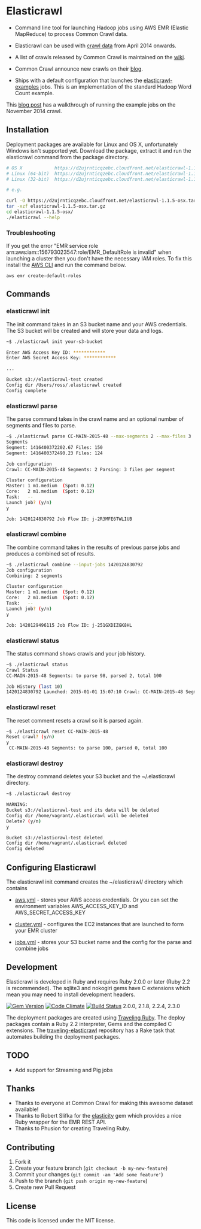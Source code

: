 # Elasticrawl

* Command line tool for launching Hadoop jobs using AWS EMR (Elastic MapReduce) to process Common Crawl data.
* Elasticrawl can be used with [crawl data](http://commoncrawl.org/the-data/get-started/) from April 2014 onwards.
* A list of crawls released by Common Crawl is maintained on the [wiki](https://github.com/rossf7/elasticrawl/wiki).
* Common Crawl announce new crawls on their [blog](http://blog.commoncrawl.org/).

* Ships with a default configuration that launches the
[elasticrawl-examples](https://github.com/rossf7/elasticrawl-examples) jobs.
This is an implementation of the standard Hadoop Word Count example.

This [blog post](https://rossfairbanks.com/2015/01/03/parsing-common-crawl-using-elasticrawl.html) has a walkthrough of running the example jobs on the November 2014 crawl.

## Installation

Deployment packages are available for Linux and OS X, unfortunately Windows isn't supported yet. Download the package, extract it and run the elasticrawl command from the package directory.

```bash
# OS X            https://d2ujrnticqzebc.cloudfront.net/elasticrawl-1.1.5-osx.tar.gz
# Linux (64-bit)  https://d2ujrnticqzebc.cloudfront.net/elasticrawl-1.1.5-linux-x86_64.tar.gz
# Linux (32-bit)  https://d2ujrnticqzebc.cloudfront.net/elasticrawl-1.1.5-linux-x86.tar.gz

# e.g.

curl -O https://d2ujrnticqzebc.cloudfront.net/elasticrawl-1.1.5-osx.tar.gz
tar -xzf elasticrawl-1.1.5-osx.tar.gz
cd elasticrawl-1.1.5-osx/
./elasticrawl --help
```

### Troubleshooting

If you get the error "EMR service role arn:aws:iam::156793023547:role/EMR_DefaultRole is invalid" when launching a cluster then you don't have the necessary IAM roles.
To fix this install the [AWS CLI](https://aws.amazon.com/cli/) and run the command below.

```
aws emr create-default-roles 
```

## Commands

### elasticrawl init

The init command takes in an S3 bucket name and your AWS credentials. The S3 bucket will be created
and will store your data and logs.

```bash
~$ ./elasticrawl init your-s3-bucket

Enter AWS Access Key ID: ************
Enter AWS Secret Access Key: ************

...

Bucket s3://elasticrawl-test created
Config dir /Users/ross/.elasticrawl created
Config complete
```

### elasticrawl parse

The parse command takes in the crawl name and an optional number of segments and files to parse.

```bash
~$ ./elasticrawl parse CC-MAIN-2015-48 --max-segments 2 --max-files 3
Segments
Segment: 1416400372202.67 Files: 150
Segment: 1416400372490.23 Files: 124

Job configuration
Crawl: CC-MAIN-2015-48 Segments: 2 Parsing: 3 files per segment

Cluster configuration
Master: 1 m1.medium  (Spot: 0.12)
Core:   2 m1.medium  (Spot: 0.12)
Task:   --
Launch job? (y/n)
y

Job: 1420124830792 Job Flow ID: j-2R3MFE6TWLIUB
```

### elasticrawl combine

The combine command takes in the results of previous parse jobs and produces a combined set of results.

```bash
~$ ./elasticrawl combine --input-jobs 1420124830792
Job configuration
Combining: 2 segments

Cluster configuration
Master: 1 m1.medium  (Spot: 0.12)
Core:   2 m1.medium  (Spot: 0.12)
Task:   --
Launch job? (y/n)
y

Job: 1420129496115 Job Flow ID: j-251GXDIZGK8HL
```

### elasticrawl status

The status command shows crawls and your job history.

```bash
~$ ./elasticrawl status
Crawl Status
CC-MAIN-2015-48 Segments: to parse 98, parsed 2, total 100

Job History (last 10)
1420124830792 Launched: 2015-01-01 15:07:10 Crawl: CC-MAIN-2015-48 Segments: 2 Parsing: 3 files per segment
```

### elasticrawl reset

The reset comment resets a crawl so it is parsed again.

```bash
~$ ./elasticrawl reset CC-MAIN-2015-48
Reset crawl? (y/n)
y
 CC-MAIN-2015-48 Segments: to parse 100, parsed 0, total 100
```

### elasticrawl destroy

The destroy command deletes your S3 bucket and the ~/.elasticrawl directory.

```bash
~$ ./elasticrawl destroy

WARNING:
Bucket s3://elasticrawl-test and its data will be deleted
Config dir /home/vagrant/.elasticrawl will be deleted
Delete? (y/n)
y

Bucket s3://elasticrawl-test deleted
Config dir /home/vagrant/.elasticrawl deleted
Config deleted
```

## Configuring Elasticrawl

The elasticrawl init command creates the ~/elasticrawl/ directory which
contains

* [aws.yml](https://github.com/rossf7/.elasticrawl/blob/master/templates/aws.yml) -
stores your AWS access credentials. Or you can set the environment
variables AWS_ACCESS_KEY_ID and AWS_SECRET_ACCESS_KEY

* [cluster.yml](https://github.com/rossf7/elasticrawl/blob/master/templates/cluster.yml) -
configures the EC2 instances that are launched to form your EMR cluster

* [jobs.yml](https://github.com/rossf7/elasticrawl/blob/master/templates/jobs.yml) -
stores your S3 bucket name and the config for the parse and combine jobs

## Development

Elasticrawl is developed in Ruby and requires Ruby 2.0.0 or later (Ruby 2.2 is recommended). The sqlite3 and nokogiri gems have C extensions which mean you may need to install development headers.

[![Gem Version](https://badge.fury.io/rb/elasticrawl.png)](http://badge.fury.io/rb/elasticrawl)
[![Code Climate](https://codeclimate.com/github/rossf7/elasticrawl.png)](https://codeclimate.com/github/rossf7/elasticrawl)
[![Build Status](https://travis-ci.org/rossf7/elasticrawl.png?branch=master)](https://travis-ci.org/rossf7/elasticrawl) 2.0.0, 2.1.8, 2.2.4, 2.3.0

The deployment packages are created using [Traveling Ruby](http://phusion.github.io/traveling-ruby/). The deploy packages contain a Ruby 2.2 interpreter, Gems and the compiled C extensions. The [traveling-elasticrawl](https://github.com/rossf7/traveling-elasticrawl) repository has a Rake task that automates building the deployment packages.

## TODO

* Add support for Streaming and Pig jobs

## Thanks

* Thanks to everyone at Common Crawl for making this awesome dataset available!
* Thanks to Robert Slifka for the [elasticity](https://github.com/rslifka/elasticity)
gem which provides a nice Ruby wrapper for the EMR REST API.
* Thanks to Phusion for creating Traveling Ruby.

## Contributing

1. Fork it
2. Create your feature branch (`git checkout -b my-new-feature`)
3. Commit your changes (`git commit -am 'Add some feature'`)
4. Push to the branch (`git push origin my-new-feature`)
5. Create new Pull Request

## License

This code is licensed under the MIT license.
